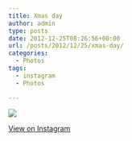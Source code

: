 ```yaml
---
title: Xmas day
author: admin
type: posts
date: 2012-12-25T08:26:56+00:00
url: /posts/2012/12/25/xmas-day/
categories:
  - Photos
tags:
  - instagram
  - Photos

---
```

![][1]

<p class="view-instagram">
  <a href="http://instagr.am/p/Tpxs7PKlpo/">View on Instagram</a>
</p>

 [1]: http://lobban.org/wordpress//HLIC/4f81096ba92a3773b91aa94ce108b324.jpg